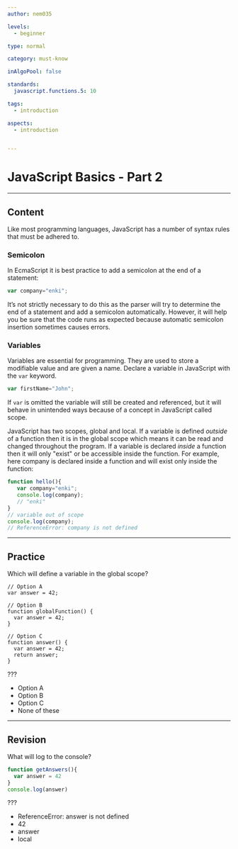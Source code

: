```yaml
---
author: nem035

levels:
  - beginner

type: normal

category: must-know

inAlgoPool: false

standards:
  javascript.functions.5: 10

tags:
  - introduction

aspects:
  - introduction


---
```

# JavaScript Basics - Part 2

---
## Content

Like most programming languages, JavaScript has a number of syntax rules that must be adhered to.

### Semicolon

In EcmaScript it is best practice to add a semicolon at the end of a statement:

```javascript
var company="enki";
```

It’s not strictly necessary to do this as the parser will try to determine the end of a statement and add a semicolon automatically. However, it will help you be sure that the code runs as expected because automatic semicolon insertion sometimes causes errors.

### Variables

Variables are essential for programming. They are used to store a modifiable value and are given a name. Declare a variable in JavaScript with the `var` keyword.

```javascript
var firstName="John";
```

If `var` is omitted the variable will still be created and referenced, but it will behave in unintended ways because of a concept in JavaScript called scope.

JavaScript has two scopes, global and local. If a variable is defined *outside* of a function then it is in the global scope which means it can be read and changed throughout the program. If a variable is declared *inside* a function then it will only "exist" or be accessible inside the function.  For example, here company is declared inside a function and will exist only inside the function:


```javascript
function hello(){
   var company="enki";
   console.log(company); 
   // "enki"
}
// variable out of scope
console.log(company); 
// ReferenceError: company is not defined
```

---
## Practice

Which will define a variable in the global scope?

```
// Option A
var answer = 42;
```

```
// Option B
function globalFunction() {
  var answer = 42;
}
```

```
// Option C
function answer() {
  var answer = 42;
  return answer;
}
```


???

* Option A
* Option B
* Option C
* None of these

---
## Revision

What will log to the console?

```javascript
function getAnswers(){
  var answer = 42
}
console.log(answer)
```

???

* ReferenceError: answer is not defined
* 42
* answer
* local

 

 
